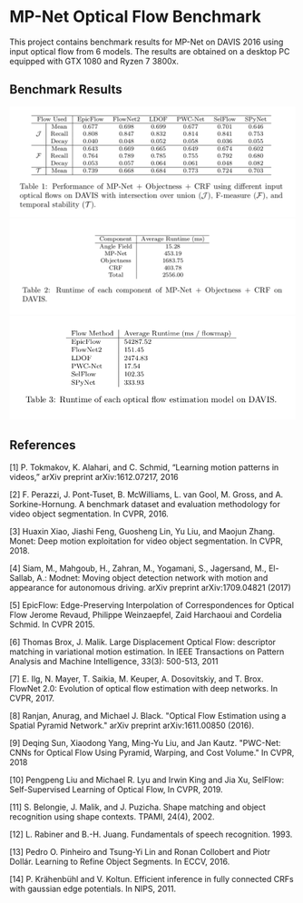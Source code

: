 # MP-Net Optical Flow Benchmark

This project contains benchmark results for MP-Net on DAVIS 2016 using input optical flow from 6 models. The results are obtained on a desktop PC equipped with GTX 1080 and Ryzen 7 3800x.

## Benchmark Results

![Table1](/Table/table1.png)
![Table2](/Table/table2.png)
![Table3](/Table/table3.png)

## References

[1] P. Tokmakov, K. Alahari, and C. Schmid, “Learning motion patterns in videos,” arXiv preprint arXiv:1612.07217, 2016

[2] F. Perazzi, J. Pont-Tuset, B. McWilliams, L. van Gool, M. Gross, and A. Sorkine-Hornung. A benchmark dataset and evaluation methodology for video object segmentation. In CVPR, 2016.

[3] Huaxin Xiao, Jiashi Feng, Guosheng Lin, Yu Liu, and Maojun Zhang. Monet: Deep motion exploitation for video object segmentation. In CVPR, 2018.

[4]  Siam, M., Mahgoub, H., Zahran, M., Yogamani, S., Jagersand, M., El-Sallab, A.: Modnet: Moving object detection network with motion and appearance for autonomous driving. arXiv preprint arXiv:1709.04821 (2017)

[5] EpicFlow: Edge-Preserving Interpolation of Correspondences for Optical Flow Jerome Revaud, Philippe Weinzaepfel, Zaid Harchaoui and Cordelia Schmid. In CVPR 2015.

[6] Thomas Brox, J. Malik. Large Displacement Optical Flow: descriptor matching in variational motion estimation. In IEEE Transactions on Pattern Analysis and Machine Intelligence, 33(3): 500-513, 2011

[7] E. Ilg, N. Mayer, T. Saikia, M. Keuper, A. Dosovitskiy, and T. Brox. FlowNet 2.0: Evolution of optical flow estimation with deep networks. In CVPR, 2017.

[8] Ranjan, Anurag, and Michael J. Black. "Optical Flow Estimation using a Spatial Pyramid Network." arXiv preprint arXiv:1611.00850 (2016).

[9] Deqing Sun, Xiaodong Yang, Ming-Yu Liu, and Jan Kautz. "PWC-Net: CNNs for Optical Flow Using Pyramid, Warping, and Cost Volume." In CVPR, 2018

[10] Pengpeng Liu and Michael R. Lyu and Irwin King and Jia Xu, SelFlow: Self-Supervised Learning of Optical Flow, In CVPR, 2019.

[11] S. Belongie, J. Malik, and J. Puzicha. Shape matching and object recognition using shape contexts. TPAMI, 24(4), 2002.

[12] L. Rabiner and B.-H. Juang. Fundamentals of speech recognition. 1993.

[13] Pedro O. Pinheiro and Tsung-Yi Lin and Ronan Collobert and Piotr Dollár. Learning to Refine Object Segments. In ECCV, 2016.

[14] P. Krӓhenbühl and V. Koltun. Efficient inference in fully connected CRFs with gaussian edge potentials. In NIPS, 2011.


